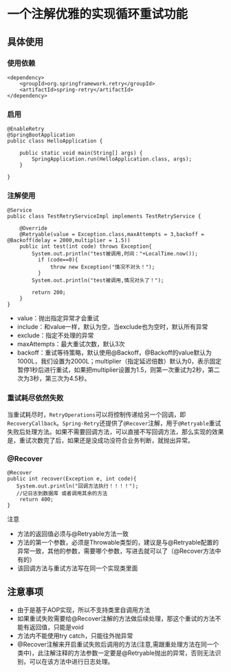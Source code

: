 # 一个注解优雅的实现循环重试功能

## 具体使用

### 使用依赖

```
<dependency>
    <groupId>org.springframework.retry</groupId>
    <artifactId>spring-retry</artifactId>
</dependency>
```

### 启用
```
@EnableRetry
@SpringBootApplication
public class HelloApplication {

    public static void main(String[] args) {
        SpringApplication.run(HelloApplication.class, args);
    }

}
```

### 注解使用
```
@Service
public class TestRetryServiceImpl implements TestRetryService {
 
    @Override
    @Retryable(value = Exception.class,maxAttempts = 3,backoff = @Backoff(delay = 2000,multiplier = 1.5))
    public int test(int code) throws Exception{
        System.out.println("test被调用,时间："+LocalTime.now());
          if (code==0){
              throw new Exception("情况不对头！");
          }
        System.out.println("test被调用,情况对头了！");
 
        return 200;
    }
}
```

- value：抛出指定异常才会重试
- include：和value一样，默认为空，当exclude也为空时，默认所有异常
- exclude：指定不处理的异常
- maxAttempts：最大重试次数，默认3次
- backoff：重试等待策略，默认使用@Backoff，@Backoff的value默认为1000L，我们设置为2000L；multiplier（指定延迟倍数）默认为0，表示固定暂停1秒后进行重试，如果把multiplier设置为1.5，则第一次重试为2秒，第二次为3秒，第三次为4.5秒。

### 重试耗尽依然失败
当重试耗尽时，`RetryOperations`可以将控制传递给另一个回调，即`RecoveryCallback`。`Spring-Retry`还提供了`@Recover`注解，用于`@Retryable`重试失败后处理方法。如果不需要回调方法，可以直接不写回调方法，那么实现的效果是，重试次数完了后，如果还是没成功没符合业务判断，就抛出异常。

### @Recover
```
@Recover
public int recover(Exception e, int code){
   System.out.println("回调方法执行！！！！");
   //记日志到数据库 或者调用其余的方法
    return 400;
}
```
注意

- 方法的返回值必须与@Retryable方法一致
- 方法的第一个参数，必须是Throwable类型的，建议是与@Retryable配置的异常一致，其他的参数，需要哪个参数，写进去就可以了（@Recover方法中有的）
- 该回调方法与重试方法写在同一个实现类里面

## 注意事项

- 由于是基于AOP实现，所以不支持类里自调用方法
- 如果重试失败需要给@Recover注解的方法做后续处理，那这个重试的方法不能有返回值，只能是void
- 方法内不能使用try catch，只能往外抛异常
- @Recover注解来开启重试失败后调用的方法(注意,需跟重处理方法在同一个类中)，此注解注释的方法参数一定要是@Retryable抛出的异常，否则无法识别，可以在该方法中进行日志处理。